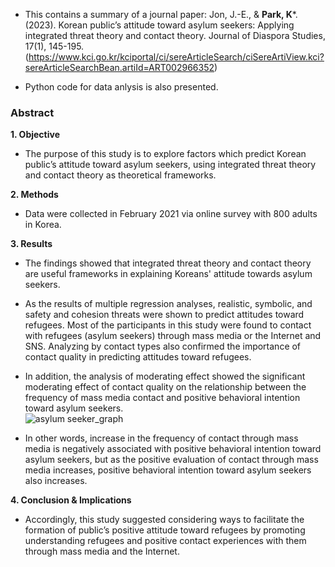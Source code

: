 * This contains a summary of a journal paper: Jon, J.-E., & **Park, K***. (2023). Korean public’s attitude toward asylum seekers: Applying integrated threat theory and contact theory. Journal of Diaspora Studies, 17(1), 145-195. (https://www.kci.go.kr/kciportal/ci/sereArticleSearch/ciSereArtiView.kci?sereArticleSearchBean.artiId=ART002966352)

* Python code for data anlysis is also presented. 

### Abstract 

**1. Objective**
  * The purpose of this study is to explore factors which predict Korean public’s attitude toward asylum seekers, using integrated threat theory and contact theory as theoretical frameworks. 

**2. Methods**  
  * Data were collected in February 2021 via online survey with 800 adults in Korea.

**3. Results** 
  * The findings showed that integrated threat theory and contact theory are useful frameworks in explaining Koreans' attitude towards asylum seekers. 
  * As the results of multiple regression analyses, realistic, symbolic, and safety and cohesion threats were shown to predict attitudes toward refugees. Most of the participants in this study were found to contact with refugees (asylum seekers) through mass media or the Internet and SNS. Analyzing by contact types also confirmed the importance of contact quality in predicting attitudes toward refugees. 
  * In addition, the analysis of moderating effect showed the significant moderating effect of contact quality on the relationship between the frequency of mass media contact and positive behavioral intention toward asylum seekers.  
![asylum seeker_graph](https://github.com/kina-park/Student_competency_score_classification_model_using_KoBert/assets/129723313/61549d9f-0db8-4733-b464-f0f098ed7e8b)

  * In other words, increase in the frequency of contact through mass media is negatively associated with positive behavioral intention toward asylum seekers, but as the positive evaluation of contact through mass media increases, positive behavioral intention toward asylum seekers also increases. 

**4. Conclusion & Implications** 
  * Accordingly, this study suggested considering ways to facilitate the formation of public’s positive attitude toward refugees by promoting understanding refugees and positive contact experiences with them through mass media and the Internet.


